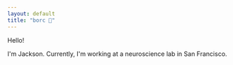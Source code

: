```yaml
---
layout: default
title: "borc 🤗"
---
```


Hello!

I'm Jackson. Currently, I'm working at a neuroscience lab in San Francisco.